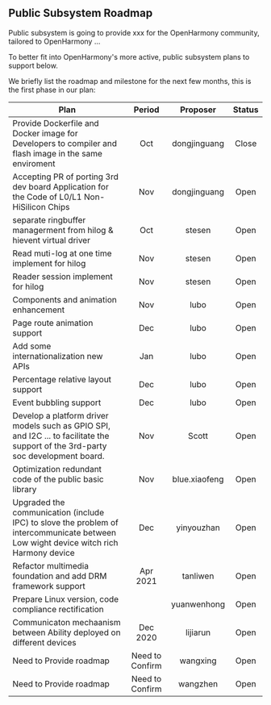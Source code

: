 ## Public Subsystem Roadmap

Public subsystem is going to provide xxx for the OpenHarmony community, tailored to OpenHarmony ...

To better fit into OpenHarmony's more active, public subsystem plans to support below.

We briefly list the roadmap and milestone for the next few months, this is the first phase in our plan:


| Plan | Period | Proposer | Status |
|--------------|:--------------:|:--------------:|:--------------:|
| Provide Dockerfile and Docker image for Developers to compiler and flash image in the same enviroment  | Oct | dongjinguang | Close |
| Accepting PR of porting 3rd dev board Application for the Code of L0/L1 Non-HiSilicon Chips | Nov | dongjinguang | Open |
| separate ringbuffer managerment from hilog & hievent virtual driver   |           Oct | stesen | Open |
| Read muti-log at one time implement for hilog                         |           Nov | stesen | Open |
| Reader session implement for hilog                                    |           Nov | stesen | Open |
| Components and animation enhancement   | Nov    | lubo     | Open |
| Page route animation support           | Dec    | lubo     | Open |
| Add some internationalization new APIs | Jan    | lubo     | Open |
| Percentage relative layout support     | Dec    | lubo     | Open |
| Event bubbling support                 | Dec    | lubo     | Open |
| Develop a platform driver models such as GPIO SPI, and I2C ... to facilitate the support of the 3rd-party soc development board. | Nov    | Scott | Open |
| Optimization redundant code of the public basic library | Nov    | blue.xiaofeng | Open |
| Upgraded the communication (include IPC) to slove the problem of intercommunicate between Low wight device witch rich Harmony device | Dec    | yinyouzhan | Open |
| Refactor multimedia foundation and add DRM framework support  | Apr 2021    | tanliwen | Open |
| Prepare Linux version, code compliance rectification | | yuanwenhong | Open |
| Communicaton mechaanism between Ability deployed on different devices | Dec 2020    | lijiarun | Open |
| Need to Provide roadmap | Need to Confirm | wangxing | Open |
| Need to Provide roadmap | Need to Confirm | wangzhen | Open |

